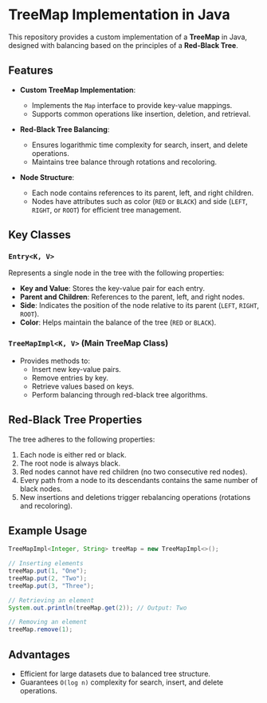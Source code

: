 # TreeMap Implementation in Java

This repository provides a custom implementation of a **TreeMap** in Java, designed with balancing based on the principles of a **Red-Black Tree**.

## Features

- **Custom TreeMap Implementation**:
    - Implements the `Map` interface to provide key-value mappings.
    - Supports common operations like insertion, deletion, and retrieval.

- **Red-Black Tree Balancing**:
    - Ensures logarithmic time complexity for search, insert, and delete operations.
    - Maintains tree balance through rotations and recoloring.

- **Node Structure**:
    - Each node contains references to its parent, left, and right children.
    - Nodes have attributes such as color (`RED` or `BLACK`) and side (`LEFT`, `RIGHT`, or `ROOT`) for efficient tree management.

## Key Classes

### `Entry<K, V>`
Represents a single node in the tree with the following properties:
- **Key and Value**: Stores the key-value pair for each entry.
- **Parent and Children**: References to the parent, left, and right nodes.
- **Side**: Indicates the position of the node relative to its parent (`LEFT`, `RIGHT`, `ROOT`).
- **Color**: Helps maintain the balance of the tree (`RED` or `BLACK`).

### `TreeMapImpl<K, V>` (Main TreeMap Class)
- Provides methods to:
    - Insert new key-value pairs.
    - Remove entries by key.
    - Retrieve values based on keys.
    - Perform balancing through red-black tree algorithms.

## Red-Black Tree Properties
The tree adheres to the following properties:
1. Each node is either red or black.
2. The root node is always black.
3. Red nodes cannot have red children (no two consecutive red nodes).
4. Every path from a node to its descendants contains the same number of black nodes.
5. New insertions and deletions trigger rebalancing operations (rotations and recoloring).

## Example Usage
```java
TreeMapImpl<Integer, String> treeMap = new TreeMapImpl<>();

// Inserting elements
treeMap.put(1, "One");
treeMap.put(2, "Two");
treeMap.put(3, "Three");

// Retrieving an element
System.out.println(treeMap.get(2)); // Output: Two

// Removing an element
treeMap.remove(1);
```

## Advantages
- Efficient for large datasets due to balanced tree structure.
- Guarantees `O(log n)` complexity for search, insert, and delete operations.
 